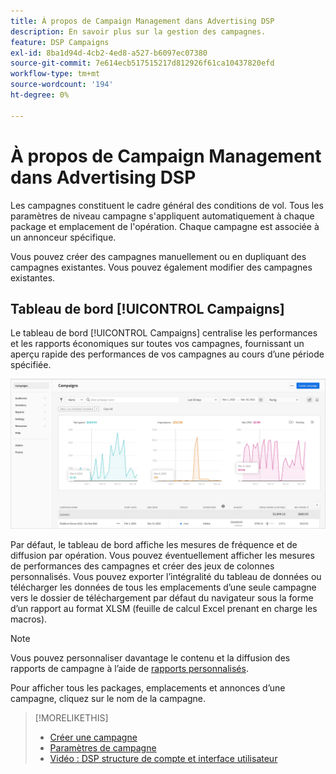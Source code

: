 ```yaml
---
title: À propos de Campaign Management dans Advertising DSP
description: En savoir plus sur la gestion des campagnes.
feature: DSP Campaigns
exl-id: 8ba1d94d-4cb2-4ed8-a527-b6097ec07380
source-git-commit: 7e614ecb517515217d812926f61ca10437820efd
workflow-type: tm+mt
source-wordcount: '194'
ht-degree: 0%

---
```


# À propos de Campaign Management dans Advertising DSP

Les campagnes constituent le cadre général des conditions de vol. Tous les paramètres de niveau campagne s&#39;appliquent automatiquement à chaque package et emplacement de l&#39;opération. Chaque campagne est associée à un annonceur spécifique.

Vous pouvez créer des campagnes manuellement ou en dupliquant des campagnes existantes. Vous pouvez également modifier des campagnes existantes.

## Tableau de bord [!UICONTROL Campaigns]

<!-- standardize on "dashboard" or "view" -->
Le tableau de bord [!UICONTROL Campaigns] centralise les performances et les rapports économiques sur toutes vos campagnes, fournissant un aperçu rapide des performances de vos campagnes au cours d’une période spécifiée.

![Tableau de bord des campagnes](/help/dsp/assets/campaign-dashboard.png)

Par défaut, le tableau de bord affiche les mesures de fréquence et de diffusion par opération. Vous pouvez éventuellement afficher les mesures de performances des campagnes et créer des jeux de colonnes personnalisés. Vous pouvez exporter l’intégralité du tableau de données ou télécharger les données de tous les emplacements d’une seule campagne vers le dossier de téléchargement par défaut du navigateur sous la forme d’un rapport au format XLSM (feuille de calcul Excel prenant en charge les macros).

>[!NOTE]
>
>Vous pouvez personnaliser davantage le contenu et la diffusion des rapports de campagne à l’aide de [rapports personnalisés](/help/dsp/reports/report-about.md).

Pour afficher tous les packages, emplacements et annonces d’une campagne, cliquez sur le nom de la campagne.

>[!MORELIKETHIS]
>
>* [Créer une campagne](campaign-create.md)
>* [Paramètres de campagne](campaign-settings.md)
>* [Vidéo : DSP structure de compte et interface utilisateur](https://experienceleague.adobe.com/docs/advertising-learn/tutorials/dsp/ui.html)

